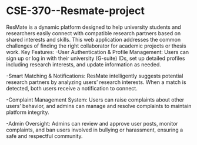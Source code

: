 # CSE-370--Resmate-project
ResMate is a dynamic platform designed to help university students and researchers easily connect with compatible research partners based on shared interests and skills. This web application addresses the common challenges of finding the right collaborator for academic projects or thesis work.
Key Features:
-User Authentication & Profile Management: Users can sign up or log in with their university (G-suite) IDs, set up detailed profiles including research interests, and update information as needed.

-Smart Matching & Notifications: ResMate intelligently suggests potential research partners by analyzing users’ research interests. When a match is detected, both users receive a notification to connect.

-Complaint Management System: Users can raise complaints about other users’ behavior, and admins can manage and resolve complaints to maintain platform integrity.

-Admin Oversight: Admins can review and approve user posts, monitor complaints, and ban users involved in bullying or harassment, ensuring a safe and respectful community.
